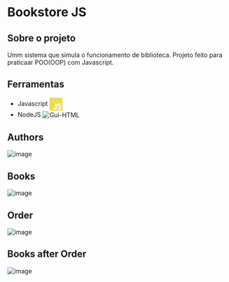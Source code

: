 # Bookstore JS
## Sobre o projeto
Umm sistema que simula o funcionamento de biblioteca. Projeto feito para praticaar POO(OOP) com Javascript.

## Ferramentas 

- Javascript <img align="center" alt="Gui-Js" height="30" width="30" src="https://raw.githubusercontent.com/devicons/devicon/master/icons/javascript/javascript-plain.svg"> 
- NodeJS <img align="center" alt="Gui-HTML" height="30" width="30" src="https://cdn.jsdelivr.net/gh/devicons/devicon/icons/nodejs/nodejs-plain.svg">


## Authors
![image](https://user-images.githubusercontent.com/58920070/210025278-c42d8661-3186-428f-955c-8786051fb1d4.png)

## Books
![image](https://user-images.githubusercontent.com/58920070/210025298-824e52bc-010c-4f91-8014-cdc1ae4bab6e.png)

## Order
![image](https://user-images.githubusercontent.com/58920070/210025322-4bfc93be-6a14-436f-858f-a398b5e186fd.png)

## Books after Order
![image](https://user-images.githubusercontent.com/58920070/210025336-4963cd03-8b9a-49ab-8044-7567f52de9e8.png)
